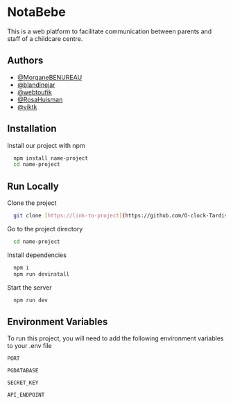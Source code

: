 # NotaBebe

This is a web platform to facilitate communication between parents and staff of a childcare centre.


## Authors

- [@MorganeBENUREAU](https://github.com/MorganeBENUREAU)
- [@blandinejar](https://github.com/blandinejar)
- [@webtoufik](https://github.com/webtoufik)
- [@RosaHuisman](https://github.com/RosaHuisman)
- [@viktk](https://github.com/viktk)

  
## Installation

Install our project with npm

```bash
  npm install name-project
  cd name-project
```
    
## Run Locally

Clone the project

```bash
  git clone [https://link-to-project](https://github.com/O-clock-Tardis/projet-06-notabebe)
```

Go to the project directory

```bash
  cd name-project
```

Install dependencies

```bash
  npm i
  npm run devinstall
```

Start the server

```bash
  npm run dev
```

  
## Environment Variables

To run this project, you will need to add the following environment variables to your .env file

`PORT`

`PGDATABASE`

`SECRET_KEY`

`API_ENDPOINT`
